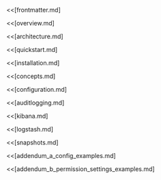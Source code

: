<!---
Copryight 2016 floragunn GmbH
-->

<<[frontmatter.md]

<!--BREAK-->

<!--TOC max2-->

<<[overview.md]

<<[architecture.md]

<<[quickstart.md]

<<[installation.md]

<<[concepts.md]

<<[configuration.md]

<<[auditlogging.md]

<<[kibana.md]

<<[logstash.md]

<<[snapshots.md]

<<[addendum_a_config_examples.md]

<<[addendum_b_permission_settings_examples.md]
